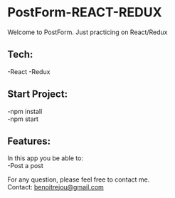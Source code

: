# PostForm-REACT-REDUX

Welcome to PostForm.
Just practicing on React/Redux

Tech:
------
-React
-Redux

Start Project:
--------------
-npm install\
-npm start

Features:
---------
In this app you be able to:\
-Post a post



For any question, please feel free to contact me.\
Contact: benoitrejou@gmail.com



